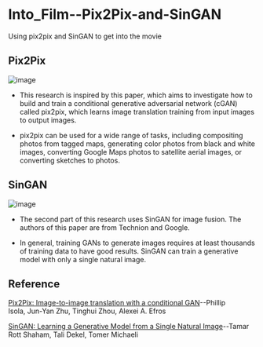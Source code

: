 # Into_Film--Pix2Pix-and-SinGAN

Using pix2pix and SinGAN to get into the movie

## Pix2Pix
![image](https://user-images.githubusercontent.com/69034494/163197685-38160454-dd39-4fd5-abc5-7da9f85255e2.png)
 * This research is inspired by this paper, which aims to investigate how to build and train a conditional generative adversarial network (cGAN) called pix2pix, which learns image translation training from input images to output images.

 * pix2pix can be used for a wide range of tasks, including compositing photos from tagged maps, generating color photos from black and white images, converting Google Maps photos to satellite aerial images, or converting sketches to photos.


## SinGAN
![image](https://user-images.githubusercontent.com/69034494/163198062-c7fc22c6-34ee-4e69-8b20-378ae6cb03d0.png)
 * The second part of this research uses SinGAN for image fusion. The authors of this paper are from Technion and Google.

 * In general, training GANs to generate images requires at least thousands of training data to have good results. SinGAN can train a generative model with only a single natural image.



## Reference

[Pix2Pix: Image-to-image translation with a conditional GAN](https://www.tensorflow.org/tutorials/generative/pix2pix)--Phillip Isola, Jun-Yan Zhu, Tinghui Zhou, Alexei A. Efros

[SinGAN: Learning a Generative Model from a Single Natural Image](https://openaccess.thecvf.com/content_ICCV_2019/papers/Shaham_SinGAN_Learning_a_Generative_Model_From_a_Single_Natural_Image_ICCV_2019_paper.pdf)--Tamar Rott Shaham, Tali Dekel, Tomer Michaeli 

